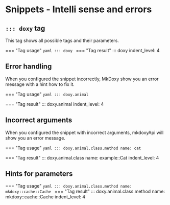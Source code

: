 # Snippets - Intelli sense and errors

## `::: doxy` tag

This tag shows all possible tags and their parameters.


=== "Tag usage"
    ```yaml
    ::: doxy
    ```
=== "Tag result"
::: doxy
indent_level: 4


## Error handling

When you configured the snippet incorrectly, MkDoxy show you an error message with a hint how to fix it.

=== "Tag usage"
    ```yaml
    ::: doxy.animal
    ```

=== "Tag result"
::: doxy.animal
indent_level: 4


## Incorrect arguments

When you configured the snippet with incorrect arguments, mkdoxyApi will show you an error message.


=== "Tag usage"
    ```yaml
    ::: doxy.animal.class.method
    name: cat
    ```

=== "Tag result"
::: doxy.animal.class
name: example::Cat
indent_level: 4


## Hints for parameters

=== "Tag usage"
    ```yaml
    ::: doxy.animal.class.method
    name: mkdoxy::cache::Cache
    ```
=== "Tag result"
::: doxy.animal.class.method
name: mkdoxy::cache::Cache
indent_level: 4
